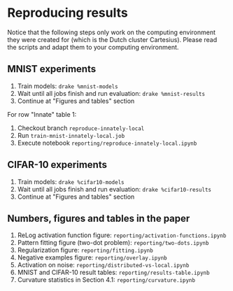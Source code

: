 

# Reproducing results

Notice that the following steps only work on the computing environment they 
were created for (which is the Dutch cluster Cartesius). Please read the 
scripts and adapt them to your computing environment.

## MNIST experiments

1. Train models: `drake %mnist-models`
2. Wait until all jobs finish and run evaluation: `drake %mnist-results`
3. Continue at "Figures and tables" section

For row "Innate" table 1:
1. Checkout branch `reproduce-innately-local`
2. Run `train-mnist-innately-local.job`
3. Execute notebook `reporting/reproduce-innately-local.ipynb`

## CIFAR-10 experiments

1. Train models: `drake %cifar10-models`
2. Wait until all jobs finish and run evaluation: `drake %cifar10-results`
3. Continue at "Figures and tables" section

## Numbers, figures and tables in the paper

1. ReLog activation function figure: `reporting/activation-functions.ipynb`
2. Pattern fitting figure (two-dot problem): `reporting/two-dots.ipynb`
3. Regularization figure: `reporting/fitting.ipynb`
4. Negative examples figure: `reporting/overlay.ipynb`
5. Activation on noise: `reporting/distributed-vs-local.ipynb`
6. MNIST and CIFAR-10 result tables: `reporting/results-table.ipynb`
7. Curvature statistics in Section 4.1: `reporting/curvature.ipynb`